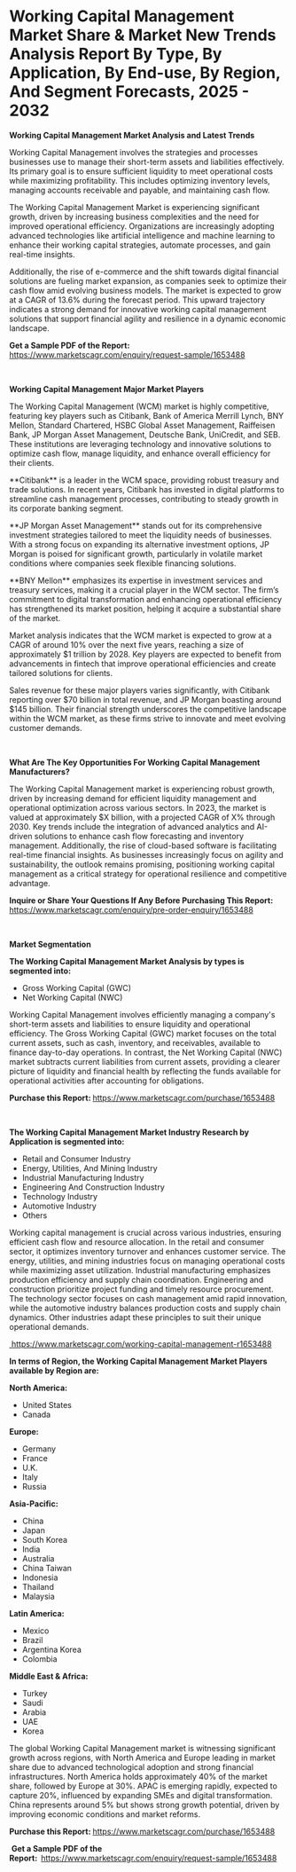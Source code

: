 <p><h1>Working Capital Management Market Share & Market New Trends Analysis Report By Type, By Application, By End-use, By Region, And Segment Forecasts, 2025 - 2032</h1></p><p><strong>Working Capital Management Market Analysis and Latest Trends</strong></p>
<p><p>Working Capital Management involves the strategies and processes businesses use to manage their short-term assets and liabilities effectively. Its primary goal is to ensure sufficient liquidity to meet operational costs while maximizing profitability. This includes optimizing inventory levels, managing accounts receivable and payable, and maintaining cash flow.</p><p>The Working Capital Management Market is experiencing significant growth, driven by increasing business complexities and the need for improved operational efficiency. Organizations are increasingly adopting advanced technologies like artificial intelligence and machine learning to enhance their working capital strategies, automate processes, and gain real-time insights. </p><p>Additionally, the rise of e-commerce and the shift towards digital financial solutions are fueling market expansion, as companies seek to optimize their cash flow amid evolving business models. The market is expected to grow at a CAGR of 13.6% during the forecast period. This upward trajectory indicates a strong demand for innovative working capital management solutions that support financial agility and resilience in a dynamic economic landscape.</p></p>
<p><strong>Get a Sample PDF of the Report:&nbsp;</strong> <a href="https://www.marketscagr.com/enquiry/request-sample/1653488?utm_campaign=2635&utm_medium=2&utm_source=Github&utm_content=ia&utm_term=16042025&utm_id=working-capital-management">https://www.marketscagr.com/enquiry/request-sample/1653488</a></p>
<p>&nbsp;</p>
<p><strong>Working Capital Management Major Market Players</strong></p>
<p><p>The Working Capital Management (WCM) market is highly competitive, featuring key players such as Citibank, Bank of America Merrill Lynch, BNY Mellon, Standard Chartered, HSBC Global Asset Management, Raiffeisen Bank, JP Morgan Asset Management, Deutsche Bank, UniCredit, and SEB. These institutions are leveraging technology and innovative solutions to optimize cash flow, manage liquidity, and enhance overall efficiency for their clients.</p><p>**Citibank** is a leader in the WCM space, providing robust treasury and trade solutions. In recent years, Citibank has invested in digital platforms to streamline cash management processes, contributing to steady growth in its corporate banking segment.</p><p>**JP Morgan Asset Management** stands out for its comprehensive investment strategies tailored to meet the liquidity needs of businesses. With a strong focus on expanding its alternative investment options, JP Morgan is poised for significant growth, particularly in volatile market conditions where companies seek flexible financing solutions.</p><p>**BNY Mellon** emphasizes its expertise in investment services and treasury services, making it a crucial player in the WCM sector. The firm’s commitment to digital transformation and enhancing operational efficiency has strengthened its market position, helping it acquire a substantial share of the market.</p><p>Market analysis indicates that the WCM market is expected to grow at a CAGR of around 10% over the next five years, reaching a size of approximately $1 trillion by 2028. Key players are expected to benefit from advancements in fintech that improve operational efficiencies and create tailored solutions for clients.</p><p>Sales revenue for these major players varies significantly, with Citibank reporting over $70 billion in total revenue, and JP Morgan boasting around $145 billion. Their financial strength underscores the competitive landscape within the WCM market, as these firms strive to innovate and meet evolving customer demands.</p></p>
<p>&nbsp;</p>
<p><strong>What Are The Key Opportunities For Working Capital Management Manufacturers?</strong></p>
<p><p>The Working Capital Management market is experiencing robust growth, driven by increasing demand for efficient liquidity management and operational optimization across various sectors. In 2023, the market is valued at approximately $X billion, with a projected CAGR of X% through 2030. Key trends include the integration of advanced analytics and AI-driven solutions to enhance cash flow forecasting and inventory management. Additionally, the rise of cloud-based software is facilitating real-time financial insights. As businesses increasingly focus on agility and sustainability, the outlook remains promising, positioning working capital management as a critical strategy for operational resilience and competitive advantage.</p></p>
<p><strong>Inquire or Share Your Questions If Any Before Purchasing This Report:</strong> <a href="https://www.marketscagr.com/enquiry/pre-order-enquiry/1653488?utm_campaign=2635&utm_medium=2&utm_source=Github&utm_content=ia&utm_term=16042025&utm_id=working-capital-management">https://www.marketscagr.com/enquiry/pre-order-enquiry/1653488</a></p>
<p>&nbsp;</p>
<p><strong>Market Segmentation</strong></p>
<p><strong>The Working Capital Management Market Analysis by types is segmented into:</strong></p>
<p><ul><li>Gross Working Capital (GWC)</li><li>Net Working Capital (NWC)</li></ul></p>
<p><p>Working Capital Management involves efficiently managing a company's short-term assets and liabilities to ensure liquidity and operational efficiency. The Gross Working Capital (GWC) market focuses on the total current assets, such as cash, inventory, and receivables, available to finance day-to-day operations. In contrast, the Net Working Capital (NWC) market subtracts current liabilities from current assets, providing a clearer picture of liquidity and financial health by reflecting the funds available for operational activities after accounting for obligations.</p></p>
<p><strong>Purchase this Report:&nbsp;</strong><a href="https://www.marketscagr.com/purchase/1653488?utm_campaign=2635&utm_medium=2&utm_source=Github&utm_content=ia&utm_term=16042025&utm_id=working-capital-management">https://www.marketscagr.com/purchase/1653488</a></p>
<p>&nbsp;</p>
<p><strong>The Working Capital Management Market Industry Research by Application is segmented into:</strong></p>
<p><ul><li>Retail and Consumer Industry</li><li>Energy, Utilities, And Mining Industry</li><li>Industrial Manufacturing Industry</li><li>Engineering And Construction Industry</li><li>Technology Industry</li><li>Automotive Industry</li><li>Others</li></ul></p>
<p><p>Working capital management is crucial across various industries, ensuring efficient cash flow and resource allocation. In the retail and consumer sector, it optimizes inventory turnover and enhances customer service. The energy, utilities, and mining industries focus on managing operational costs while maximizing asset utilization. Industrial manufacturing emphasizes production efficiency and supply chain coordination. Engineering and construction prioritize project funding and timely resource procurement. The technology sector focuses on cash management amid rapid innovation, while the automotive industry balances production costs and supply chain dynamics. Other industries adapt these principles to suit their unique operational demands.</p></p>
<p><a href="https://www.marketscagr.com/working-capital-management-r1653488?utm_campaign=2635&utm_medium=2&utm_source=Github&utm_content=ia&utm_term=16042025&utm_id=working-capital-management">&nbsp;https://www.marketscagr.com/working-capital-management-r1653488</a></p>
<p><strong>In terms of Region, the Working Capital Management Market Players available by Region are:</strong></p>
<p>
    <p> <strong> North America: </strong>
        <ul>
            <li>United States</li>
            <li>Canada</li>
        </ul>
        </p> 
    <p> <strong> Europe: </strong>
        <ul>
            <li>Germany</li>
            <li>France</li>
            <li>U.K.</li>
            <li>Italy</li>
            <li>Russia</li>
        </ul>
        </p> 
    <p> <strong> Asia-Pacific: </strong>
        <ul>
            <li>China</li>
            <li>Japan</li>
            <li>South Korea</li>
            <li>India</li>
            <li>Australia</li>
            <li>China Taiwan</li>
            <li>Indonesia</li>
            <li>Thailand</li>
            <li>Malaysia</li>
        </ul>
        </p> 
    <p> <strong> Latin America: </strong>
        <ul>
            <li>Mexico</li>
            <li>Brazil</li>
            <li>Argentina Korea</li>
            <li>Colombia</li>
        </ul>
        </p> 
    <p> <strong> Middle East & Africa: </strong>
        <ul>
            <li>Turkey</li>
            <li>Saudi</li>
            <li>Arabia</li>
            <li>UAE</li>
            <li>Korea</li>
        </ul>
    </p>
    </p>
<p><p>The global Working Capital Management market is witnessing significant growth across regions, with North America and Europe leading in market share due to advanced technological adoption and strong financial infrastructures. North America holds approximately 40% of the market share, followed by Europe at 30%. APAC is emerging rapidly, expected to capture 20%, influenced by expanding SMEs and digital transformation. China represents around 5% but shows strong growth potential, driven by improving economic conditions and market reforms.</p></p>
<p><strong>Purchase this Report: </strong><a href="https://www.marketscagr.com/purchase/1653488?utm_campaign=2635&utm_medium=2&utm_source=Github&utm_content=ia&utm_term=16042025&utm_id=working-capital-management">https://www.marketscagr.com/purchase/1653488</a></p>
<p>&nbsp;<strong>Get a Sample PDF of the Report:&nbsp;&nbsp;</strong><a href="https://www.marketscagr.com/enquiry/request-sample/1653488?utm_campaign=2635&utm_medium=2&utm_source=Github&utm_content=ia&utm_term=16042025&utm_id=working-capital-management">https://www.marketscagr.com/enquiry/request-sample/1653488</a></p>
<p><strong></strong></p>
<p><p></p><p></p><p></p></p>